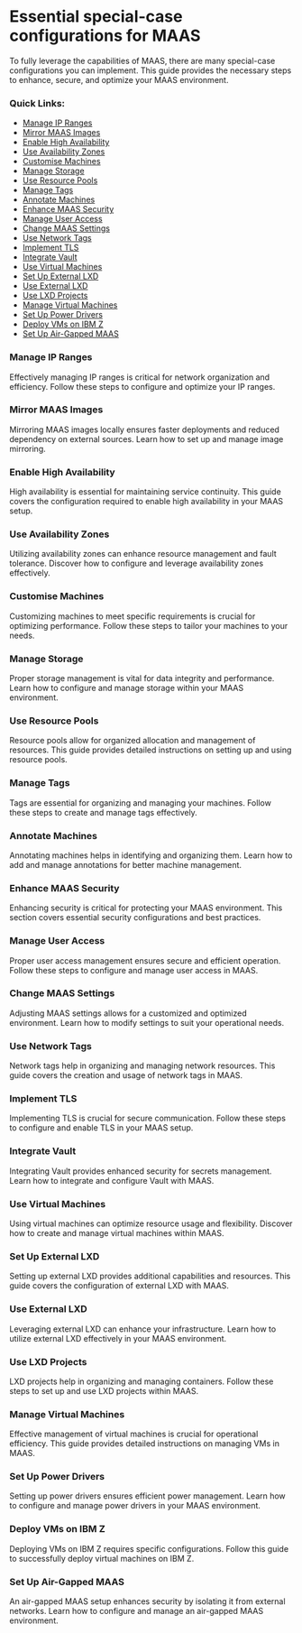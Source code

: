 # Essential special-case configurations for MAAS

To fully leverage the capabilities of MAAS, there are many special-case configurations you can implement. This guide provides the necessary steps to enhance, secure, and optimize your MAAS environment.

### Quick Links:

- [Manage IP Ranges](#manage-ip-ranges)
- [Mirror MAAS Images](#mirror-maas-images)
- [Enable High Availability](#enable-high-availability)
- [Use Availability Zones](#use-availability-zones)
- [Customise Machines](#customise-machines)
- [Manage Storage](#manage-storage)
- [Use Resource Pools](#use-resource-pools)
- [Manage Tags](#manage-tags)
- [Annotate Machines](#annotate-machines)
- [Enhance MAAS Security](#enhance-maas-security)
- [Manage User Access](#manage-user-access)
- [Change MAAS Settings](#change-maas-settings)
- [Use Network Tags](#use-network-tags)
- [Implement TLS](#implement-tls)
- [Integrate Vault](#integrate-vault)
- [Use Virtual Machines](#use-virtual-machines)
- [Set Up External LXD](#set-up-external-lxd)
- [Use External LXD](#use-external-lxd)
- [Use LXD Projects](#use-lxd-projects)
- [Manage Virtual Machines](#manage-virtual-machines)
- [Set Up Power Drivers](#set-up-power-drivers)
- [Deploy VMs on IBM Z](#deploy-vms-on-ibm-z)
- [Set Up Air-Gapped MAAS](#set-up-air-gapped-maas)

### Manage IP Ranges

Effectively managing IP ranges is critical for network organization and efficiency. Follow these steps to configure and optimize your IP ranges.

### Mirror MAAS Images

Mirroring MAAS images locally ensures faster deployments and reduced dependency on external sources. Learn how to set up and manage image mirroring.

### Enable High Availability

High availability is essential for maintaining service continuity. This guide covers the configuration required to enable high availability in your MAAS setup.

### Use Availability Zones

Utilizing availability zones can enhance resource management and fault tolerance. Discover how to configure and leverage availability zones effectively.

### Customise Machines

Customizing machines to meet specific requirements is crucial for optimizing performance. Follow these steps to tailor your machines to your needs.

### Manage Storage

Proper storage management is vital for data integrity and performance. Learn how to configure and manage storage within your MAAS environment.

### Use Resource Pools

Resource pools allow for organized allocation and management of resources. This guide provides detailed instructions on setting up and using resource pools.

### Manage Tags

Tags are essential for organizing and managing your machines. Follow these steps to create and manage tags effectively.

### Annotate Machines

Annotating machines helps in identifying and organizing them. Learn how to add and manage annotations for better machine management.

### Enhance MAAS Security

Enhancing security is critical for protecting your MAAS environment. This section covers essential security configurations and best practices.

### Manage User Access

Proper user access management ensures secure and efficient operation. Follow these steps to configure and manage user access in MAAS.

### Change MAAS Settings

Adjusting MAAS settings allows for a customized and optimized environment. Learn how to modify settings to suit your operational needs.

### Use Network Tags

Network tags help in organizing and managing network resources. This guide covers the creation and usage of network tags in MAAS.

### Implement TLS

Implementing TLS is crucial for secure communication. Follow these steps to configure and enable TLS in your MAAS setup.

### Integrate Vault

Integrating Vault provides enhanced security for secrets management. Learn how to integrate and configure Vault with MAAS.

### Use Virtual Machines

Using virtual machines can optimize resource usage and flexibility. Discover how to create and manage virtual machines within MAAS.

### Set Up External LXD

Setting up external LXD provides additional capabilities and resources. This guide covers the configuration of external LXD with MAAS.

### Use External LXD

Leveraging external LXD can enhance your infrastructure. Learn how to utilize external LXD effectively in your MAAS environment.

### Use LXD Projects

LXD projects help in organizing and managing containers. Follow these steps to set up and use LXD projects within MAAS.

### Manage Virtual Machines

Effective management of virtual machines is crucial for operational efficiency. This guide provides detailed instructions on managing VMs in MAAS.

### Set Up Power Drivers

Setting up power drivers ensures efficient power management. Learn how to configure and manage power drivers in your MAAS environment.

### Deploy VMs on IBM Z

Deploying VMs on IBM Z requires specific configurations. Follow this guide to successfully deploy virtual machines on IBM Z.

### Set Up Air-Gapped MAAS

An air-gapped MAAS setup enhances security by isolating it from external networks. Learn how to configure and manage an air-gapped MAAS environment.